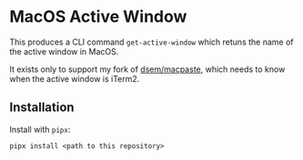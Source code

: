 # MacOS Active Window

This produces a CLI command `get-active-window` which retuns the name of the
active window in MacOS.

It exists only to support my fork of
[dsem/macpaste](https://github.com/dsem/macpaste), which needs to know when the
active window is iTerm2.

## Installation

Install with `pipx`:

```
pipx install <path to this repository>
```
